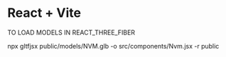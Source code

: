 # React + Vite

TO LOAD MODELS IN REACT_THREE_FIBER

npx gltfjsx public/models/NVM.glb -o src/components/Nvm.jsx -r public
